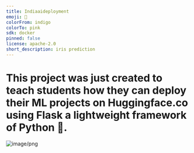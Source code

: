 ```yaml
---
title: Indiaaideployment
emoji: 🐨
colorFrom: indigo
colorTo: pink
sdk: docker
pinned: false
license: apache-2.0
short_description: iris prediction
---
```

# This project was just created to teach students how they can deploy their ML projects on Huggingface.co using Flask a lightweight framework of Python 🐍.


![image/png](https://cdn-uploads.huggingface.co/production/uploads/6474405f90330355db146c76/pMW40_7NxIT-ZGoro-QQL.png)

